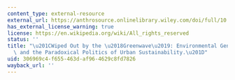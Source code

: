 ```yaml
---
content_type: external-resource
external_url: https://anthrosource.onlinelibrary.wiley.com/doi/full/10.1111/j.1548-744X.2011.01063.x
has_external_license_warning: true
license: https://en.wikipedia.org/wiki/All_rights_reserved
status: ''
title: "\u201CWiped Out by the \u2018Greenwave\u2019: Environmental Gentrification\
  \ and the Paradoxical Politics of Urban Sustainability.\u201D"
uid: 306969c4-f655-463d-af96-4629c8fd7826
wayback_url: ''
---
```

